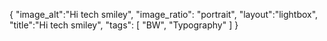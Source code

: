 {
 "image_alt":"Hi tech smiley",
"image_ratio": "portrait",
"layout":"lightbox",
"title":"Hi tech smiley",
 "tags": [
  "BW",
  "Typography"
 ]
}